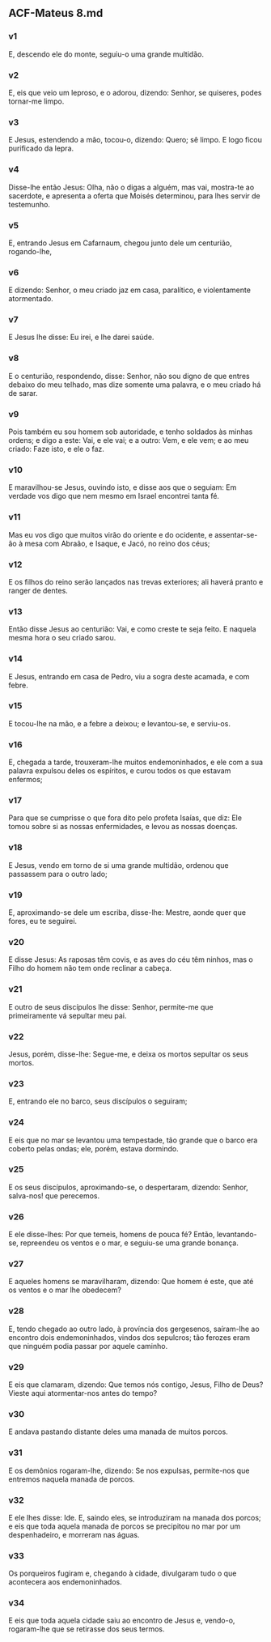 ## ACF-Mateus 8.md
### v1
 E, descendo ele do monte, seguiu-o uma grande multidão.
### v2
 E, eis que veio um leproso, e o adorou, dizendo: Senhor, se quiseres, podes tornar-me limpo.
### v3
 E Jesus, estendendo a mão, tocou-o, dizendo: Quero; sê limpo. E logo ficou purificado da lepra.
### v4
 Disse-lhe então Jesus: Olha, não o digas a alguém, mas vai, mostra-te ao sacerdote, e apresenta a oferta que Moisés determinou, para lhes servir de testemunho.
### v5
 E, entrando Jesus em Cafarnaum, chegou junto dele um centurião, rogando-lhe,
### v6
 E dizendo: Senhor, o meu criado jaz em casa, paralítico, e violentamente atormentado.
### v7
 E Jesus lhe disse: Eu irei, e lhe darei saúde.
### v8
 E o centurião, respondendo, disse: Senhor, não sou digno de que entres debaixo do meu telhado, mas dize somente uma palavra, e o meu criado há de sarar.
### v9
 Pois também eu sou homem sob autoridade, e tenho soldados às minhas ordens; e digo a este: Vai, e ele vai; e a outro: Vem, e ele vem; e ao meu criado: Faze isto, e ele o faz.
### v10
 E maravilhou-se Jesus, ouvindo isto, e disse aos que o seguiam: Em verdade vos digo que nem mesmo em Israel encontrei tanta fé.
### v11
 Mas eu vos digo que muitos virão do oriente e do ocidente, e assentar-se-ão à mesa com Abraão, e Isaque, e Jacó, no reino dos céus;
### v12
 E os filhos do reino serão lançados nas trevas exteriores; ali haverá pranto e ranger de dentes.
### v13
 Então disse Jesus ao centurião: Vai, e como creste te seja feito. E naquela mesma hora o seu criado sarou.
### v14
 E Jesus, entrando em casa de Pedro, viu a sogra deste acamada, e com febre.
### v15
 E tocou-lhe na mão, e a febre a deixou; e levantou-se, e serviu-os.
### v16
 E, chegada a tarde, trouxeram-lhe muitos endemoninhados, e ele com a sua palavra expulsou deles os espíritos, e curou todos os que estavam enfermos;
### v17
 Para que se cumprisse o que fora dito pelo profeta Isaías, que diz: Ele tomou sobre si as nossas enfermidades, e levou as nossas doenças.
### v18
 E Jesus, vendo em torno de si uma grande multidão, ordenou que passassem para o outro lado;
### v19
 E, aproximando-se dele um escriba, disse-lhe: Mestre, aonde quer que fores, eu te seguirei.
### v20
 E disse Jesus: As raposas têm covis, e as aves do céu têm ninhos, mas o Filho do homem não tem onde reclinar a cabeça.
### v21
 E outro de seus discípulos lhe disse: Senhor, permite-me que primeiramente vá sepultar meu pai.
### v22
 Jesus, porém, disse-lhe: Segue-me, e deixa os mortos sepultar os seus mortos.
### v23
 E, entrando ele no barco, seus discípulos o seguiram;
### v24
 E eis que no mar se levantou uma tempestade, tão grande que o barco era coberto pelas ondas; ele, porém, estava dormindo.
### v25
 E os seus discípulos, aproximando-se, o despertaram, dizendo: Senhor, salva-nos! que perecemos.
### v26
 E ele disse-lhes: Por que temeis, homens de pouca fé? Então, levantando-se, repreendeu os ventos e o mar, e seguiu-se uma grande bonança.
### v27
 E aqueles homens se maravilharam, dizendo: Que homem é este, que até os ventos e o mar lhe obedecem?
### v28
 E, tendo chegado ao outro lado, à província dos gergesenos, saíram-lhe ao encontro dois endemoninhados, vindos dos sepulcros; tão ferozes eram que ninguém podia passar por aquele caminho.
### v29
 E eis que clamaram, dizendo: Que temos nós contigo, Jesus, Filho de Deus? Vieste aqui atormentar-nos antes do tempo?
### v30
 E andava pastando distante deles uma manada de muitos porcos.
### v31
 E os demônios rogaram-lhe, dizendo: Se nos expulsas, permite-nos que entremos naquela manada de porcos.
### v32
 E ele lhes disse: Ide. E, saindo eles, se introduziram na manada dos porcos; e eis que toda aquela manada de porcos se precipitou no mar por um despenhadeiro, e morreram nas águas.
### v33
 Os porqueiros fugiram e, chegando à cidade, divulgaram tudo o que acontecera aos endemoninhados.
### v34
 E eis que toda aquela cidade saiu ao encontro de Jesus e, vendo-o, rogaram-lhe que se retirasse dos seus termos.
